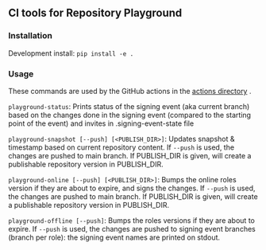## CI tools for Repository Playground

### Installation

Development install: `pip install -e .`

### Usage

These commands are used by the GitHub actions in the [actions directory](../actions/) .

`playground-status`: Prints status of the signing event (aka current branch) based on the changes done in the signing event (compared to the starting point of the event) and invites in .signing-event-state file

`playground-snapshot [--push] [<PUBLISH_DIR>]`: Updates snapshot & timestamp based on current repository content. If `--push` is used, the changes are pushed to main branch. If PUBLISH_DIR is given, will create a publishable repository version in PUBLISH_DIR. 

`playground-online [--push] [<PUBLISH_DIR>]`: Bumps the online roles version if they are about to expire, and signs the changes. If `--push` is used, the changes are pushed to main branch. If PUBLISH_DIR is given, will create a publishable repository version in PUBLISH_DIR. 

`playground-offline [--push]`: Bumps the roles versions if they are about to expire. If `--push` is used, the changes are pushed to signing event branches (branch per role): the signing event names are printed on stdout.
